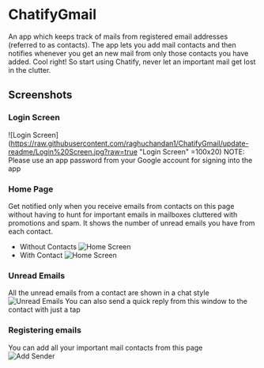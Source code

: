 # ChatifyGmail
An app which keeps track of mails from registered email addresses (referred to as contacts). The app lets you add mail contacts and then notifies whenever you get an new mail from only those contacts you have added. Cool right! So start using Chatify, never let an important mail get lost in the clutter.

## Screenshots
### Login Screen
![Login Screen](https://raw.githubusercontent.com/raghuchandan1/ChatifyGmail/update-readme/Login%20Screen.jpg?raw=true "Login Screen" =100x20)
NOTE: Please use an app password from your Google account for signing into the app
### Home Page
Get notified only when you receive emails from contacts on this page without having to hunt for important emails in mailboxes cluttered with promotions and spam. It shows the number of unread emails you have from each contact.  
- Without Contacts
![Home Screen](https://raw.githubusercontent.com/raghuchandan1/ChatifyGmail/update-readme/Home%20Screen.jpg?raw=true "Home Screen")  
- With Contact
![Home Screen](https://raw.githubusercontent.com/raghuchandan1/ChatifyGmail/update-readme/Home%20Screen%202.jpg?raw=true "Home Screen")
### Unread Emails
All the unread emails from a contact are shown in a chat style  
![Unread Emails](https://raw.githubusercontent.com/raghuchandan1/ChatifyGmail/update-readme/Unread%20Emails.jpg?raw=true "Unread Emails")
You can also send a quick reply from this window to the contact with just a tap
### Registering emails
You can add all your important mail contacts from this page  
![Add Sender](https://raw.githubusercontent.com/raghuchandan1/ChatifyGmail/update-readme/Add%20Sender.jpg?raw=true "Add Contact")
